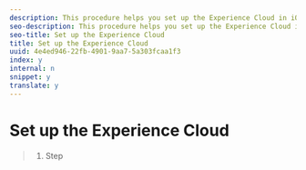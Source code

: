 ```yaml
---
description: This procedure helps you set up the Experience Cloud in iOS.
seo-description: This procedure helps you set up the Experience Cloud in iOS.
seo-title: Set up the Experience Cloud
title: Set up the Experience Cloud
uuid: 4e4ed946-22fb-4901-9aa7-5a303fcaa1f3
index: y
internal: n
snippet: y
translate: y
---
```


# Set up the Experience Cloud


>1. Step
